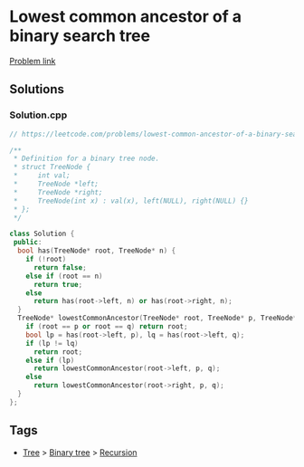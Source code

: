 # Lowest common ancestor of a binary search tree

[Problem link](https://leetcode.com/problems/lowest-common-ancestor-of-a-binary-search-tree)

## Solutions


### Solution.cpp
```cpp
// https://leetcode.com/problems/lowest-common-ancestor-of-a-binary-search-tree

/**
 * Definition for a binary tree node.
 * struct TreeNode {
 *     int val;
 *     TreeNode *left;
 *     TreeNode *right;
 *     TreeNode(int x) : val(x), left(NULL), right(NULL) {}
 * };
 */

class Solution {
 public:
  bool has(TreeNode* root, TreeNode* n) {
    if (!root)
      return false;
    else if (root == n)
      return true;
    else
      return has(root->left, n) or has(root->right, n);
  }
  TreeNode* lowestCommonAncestor(TreeNode* root, TreeNode* p, TreeNode* q) {
    if (root == p or root == q) return root;
    bool lp = has(root->left, p), lq = has(root->left, q);
    if (lp != lq)
      return root;
    else if (lp)
      return lowestCommonAncestor(root->left, p, q);
    else
      return lowestCommonAncestor(root->right, p, q);
  }
};
```
## Tags

* [Tree](/Collections/tree.md#tree) > [Binary tree](/Collections/tree.md#binary-tree) > [Recursion](/Collections/tree.md#recursion)
